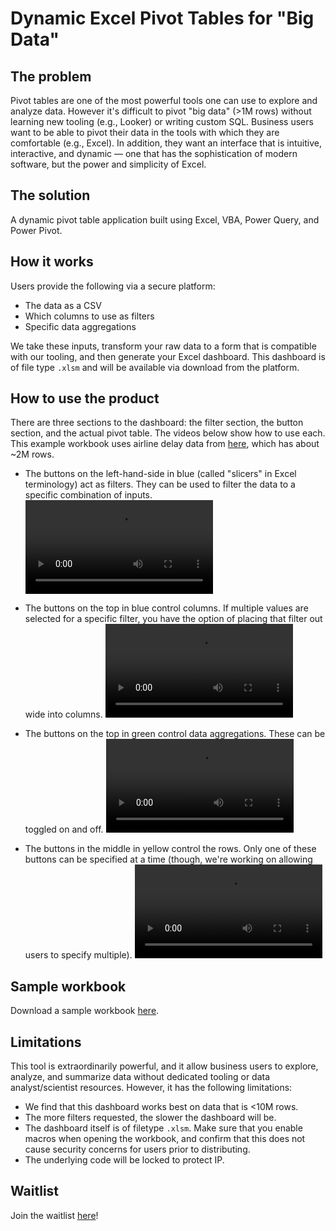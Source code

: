 # Dynamic Excel Pivot Tables for "Big Data"

## The problem
Pivot tables are one of the most powerful tools one can use to explore and analyze data. However it's difficult to pivot "big data" (>1M rows) without learning new tooling (e.g., Looker) or writing custom SQL. Business users want to be able to pivot their data in the tools with which they are comfortable (e.g., Excel). In addition, they want an interface that is intuitive, interactive, and dynamic — one that has the sophistication of modern software, but the power and simplicity of Excel.


## The solution
A dynamic pivot table application built using Excel, VBA, Power Query, and Power Pivot.


## How it works
Users provide the following via a secure platform:
- The data as a CSV
- Which columns to use as filters
- Specific data aggregations

We take these inputs, transform your raw data to a form that is compatible with our tooling, and then generate your Excel dashboard. This dashboard is of file type `.xlsm` and will be available via download from the platform.


## How to use the product
There are three sections to the dashboard: the filter section, the button section, and the actual pivot table. The videos below show how to use each. This example workbook uses airline delay data from [here](https://www.kaggle.com/datasets/heemalichaudhari/airlines-delay), which has about ~2M rows.

- The buttons on the left-hand-side in blue (called "slicers" in Excel terminology) act as filters. They can be used to filter the data to a specific combination of inputs.
<video src="./assets/pivot_filters.mov" controls="controls" style="max-width:1000px"></video><br>

- The buttons on the top in blue control columns. If multiple values are selected for a specific filter, you have the option of placing that filter out wide into columns.
<video src="./assets/pivot_filter_cols.mov" controls="controls" style="max-width:1000px"></video><br>

- The buttons on the top in green control data aggregations. These can be toggled on and off.
<video src="./assets/pivot_values.mov" controls="controls" style="max-width:1000px"></video><br>

- The buttons in the middle in yellow control the rows. Only one of these buttons can be specified at a time (though, we're working on allowing users to specify multiple).
<video src="./assets/pivot_rows.mov" controls="controls" style="max-width:1000px"></video><br>


## Sample workbook
Download a sample workbook [here](./examples/example_dashboard.xlsm).


## Limitations
This tool is extraordinarily powerful, and it allow business users to explore, analyze, and summarize data without dedicated tooling or data analyst/scientist resources. However, it has the following limitations:
- We find that this dashboard works best on data that is <10M rows.
- The more filters requested, the slower the dashboard will be.
- The dashboard itself is of filetype `.xlsm`. Make sure that you enable macros when opening the workbook, and confirm that this does not cause security concerns for users prior to distributing.
- The underlying code will be locked to protect IP.


## Waitlist
Join the waitlist [here](https://r5pxaop6un6.typeform.com/to/CvWP7Qmu)!